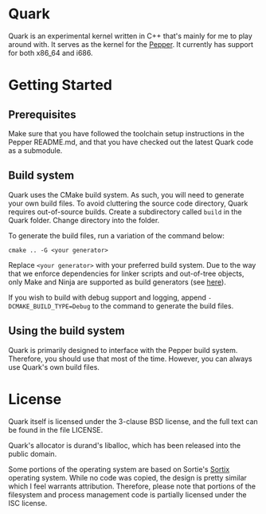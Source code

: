 # Quark
Quark is an experimental kernel written in C++ that's mainly for me to play around with. It serves as the kernel for the [Pepper](https://github.com/PoisonNinja/Pepper). It currently has support for both x86_64 and i686.

# Getting Started
## Prerequisites
Make sure that you have followed the toolchain setup instructions in the Pepper README.md, and that you have checked out the latest Quark code as a submodule.

## Build system
Quark uses the CMake build system. As such, you will need to generate your own build files. To avoid cluttering the source code directory, Quark requires out-of-source builds. Create a subdirectory called `build` in the Quark folder. Change directory into the folder.

To generate the build files, run a variation of the command below:
```
cmake .. -G <your generator>
```

Replace `<your generator>` with your preferred build system. Due to the way that we enforce dependencies for linker scripts and out-of-tree objects, only Make and Ninja are supported as build generators (see [here](https://cmake.org/gitweb?p=cmake.git;a=blob;f=Tests/BuildDepends/CMakeLists.txt;h=39a5131fed09be30e935a68c9c4008390fa6fe1e;hb=c4b0e96c37b1d030bf63bc9cf005a50329e7e71c#l37)).

If you wish to build with debug support and logging, append `-DCMAKE_BUILD_TYPE=Debug` to the command to generate the build files.

## Using the build system
Quark is primarily designed to interface with the Pepper build system. Therefore, you should use that most of the time. However, you can always use Quark's own build files.

# License
Quark itself is licensed under the 3-clause BSD license, and the full text can be found in the file LICENSE.

Quark's allocator is durand's liballoc, which has been released into the public domain.

Some portions of the operating system are based on Sortie's [Sortix](https://gitlab.com/Sortix/Sortix) operating system. While no code was copied, the design is pretty similar which I feel warrants attribution. Therefore, please note that portions of the filesystem and process management code is partially licensed under the ISC license.


